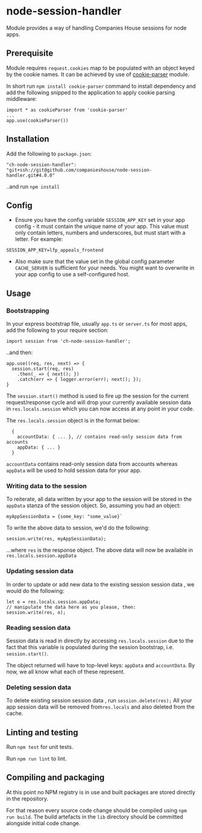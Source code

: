 
# node-session-handler

Module provides a way of handling Companies House sessions for node apps.

## Prerequisite

Module requires `request.cookies` map to be populated with an object keyed by the cookie names. It can be achieved by use of [cookie-parser](https://www.npmjs.com/package/cookie-parser) module.

In short run `npm install cookie-parser` command to install dependency and add the following snipped to the application to apply cookie parsing middleware:

```$typescript
import * as cookieParser from 'cookie-parser'
...
app.use(cookieParser())
```
## Installation

Add the following to `package.json`:

```$json
"ch-node-session-handler": "git+ssh://git@github.com/companieshouse/node-session-handler.git#4.0.0"
```

..and run `npm install`

## Config

- Ensure you have the config variable `SESSION_APP_KEY` set in your app config - it must contain the unique name of your app. This value must only contain letters, numbers and underscores, but must start with a letter. For example:
```
SESSION_APP_KEY=lfp_appeals_frontend
```
- Also make sure that the value set in the global config parameter `CACHE_SERVER` is sufficient for your needs. You might want to overwrite in your app config to use a self-configured host.

## Usage

### Bootstrapping

In your express bootstrap file, usually `app.ts` or `server.ts` for most apps, add the following to your require section:
```
import session from 'ch-node-session-handler';
```

..and then:

```
app.use((req, res, next) => {
  session.start(req, res)
    .then(_ => { next(); })
    .catch(err => { logger.error(err); next(); });
}
```

The `session.start()` method is used to fire up the session for the current request/response cycle and will drop your currently available session data in `res.locals.session` which you can now access at any point in your code.

The `res.locals.session` object is in the format below:

```
  {
    accountData: { ... }, // contains read-only session data from accounts
    appData: { ... }
  }
```

`accountData` contains read-only session data from accounts whereas `appData` will be used to hold session data for your app.

### Writing data to the session

To reiterate, all data written by your app to the session will be stored in the `appData` stanza of the session object. So, assuming you  had an object:

```
myAppSessionData = {some_key: "some_value}`
```

To write the above data to session, we'd do the following:
```
session.write(res, myAppSessionData);
```
...where `res` is the response object.  The above data will now be available in `res.locals.session.appData`

### Updating session data

In order to update or add new data to the existing session session data , we would do the following:
```
let o = res.locals.session.appData;
// manipulate the data here as you please, then:
session.write(res, o);
```

### Reading session data

Session data is read in directly by accessing `res.locals.session` due to the fact that this variable is populated during the session bootstrap, i.e. `session.start()`.

The object returned will have to top-level keys: `appData` and `accountData`. By now, we all know what each of these represent.

### Deleting session data

To delete existing session session data , run  `session.delete(res);` All your app session data will be removed from`res.locals` and also deleted from the cache.

## Linting and testing

Run `npm test` for unit tests.

Run `npm run lint` to lint.

## Compiling and packaging

At this point no NPM registry is in use and built packages are stored directly in the repository.

For that reason every source code change should be compiled using `npm run build`. The build artefacts in the `lib` directory should be committed alongside initial code change.  
